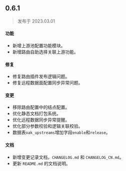 ## 0.6.1
> 发布于 2023.03.01

#### 功能

- 新增上游池配置功能模块。
- 新增路由自助选择关联上游功能。


#### 修复

- 修复路由插件发布逻辑问题。
- 修复远程数据面配置同步异常问题。


#### 变更

- 移除路由配置中的结点配置。
- 优化静态文档打包系统。
- 优化远程数据同步异常提醒。
- 优化部分参数校验和逻辑关联校验。
- 数据表`oak_upstreams`增加字段`enable`和`release`。


#### 文档

- 新增变更记录文档，`CHANGELOG.md` 和 `CHANGELOG_CN.md`。
- 更新 `README.md` 的文档说明。
